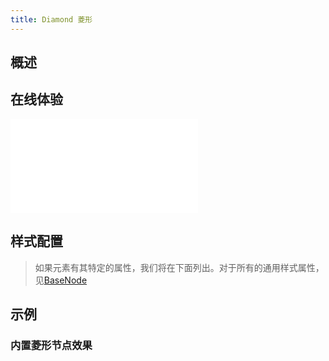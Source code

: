 ```yaml
---
title: Diamond 菱形
---
```


## 概述

<!-- 介绍 -->

## 在线体验

<embed src="@/common/api/elements/nodes/diamond.md"></embed>

## 样式配置

> 如果元素有其特定的属性，我们将在下面列出。对于所有的通用样式属性，见[BaseNode](./BaseNode.zh.md)

## 示例

### 内置菱形节点效果

<Playground path="element/node/demo/diamond.js" rid="default-diamond-node"></Playground>
